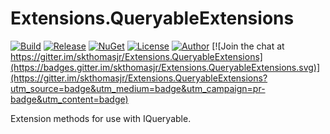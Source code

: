 # Extensions.QueryableExtensions

[![Build](https://ci.appveyor.com/api/projects/status/r6t2rvc0qru109ni?svg=true)](https://ci.appveyor.com/project/skthomasjr/extensions-queryableextensions)
[![Release](https://img.shields.io/github/release/skthomasjr/Extensions.QueryableExtensions.svg?maxAge=2592000)](https://github.com/skthomasjr/Extensions.QueryableExtensions/releases)
[![NuGet](https://img.shields.io/nuget/v/Extensions.QueryableExtensions.svg)](https://www.nuget.org/packages/Extensions.QueryableExtensions)
[![License](https://img.shields.io/github/license/skthomasjr/Extensions.QueryableExtensions.svg?maxAge=2592000)](LICENSE.md)
[![Author](https://img.shields.io/badge/author-Scott%20K.%20Thomas%2C%20Jr.-blue.svg?maxAge=2592000)](https://www.linkedin.com/in/skthomasjr)
[![Join the chat at https://gitter.im/skthomasjr/Extensions.QueryableExtensions](https://badges.gitter.im/skthomasjr/Extensions.QueryableExtensions.svg)](https://gitter.im/skthomasjr/Extensions.QueryableExtensions?utm_source=badge&utm_medium=badge&utm_campaign=pr-badge&utm_content=badge)

Extension methods for use with IQueryable<T>.